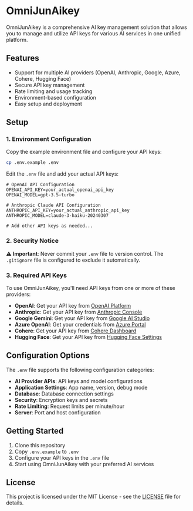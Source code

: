# OmniJunAikey

OmniJunAikey is a comprehensive AI key management solution that allows you to manage and utilize API keys for various AI services in one unified platform.

## Features

- Support for multiple AI providers (OpenAI, Anthropic, Google, Azure, Cohere, Hugging Face)
- Secure API key management
- Rate limiting and usage tracking
- Environment-based configuration
- Easy setup and deployment

## Setup

### 1. Environment Configuration

Copy the example environment file and configure your API keys:

```bash
cp .env.example .env
```

Edit the `.env` file and add your actual API keys:

```env
# OpenAI API Configuration
OPENAI_API_KEY=your_actual_openai_api_key
OPENAI_MODEL=gpt-3.5-turbo

# Anthropic Claude API Configuration
ANTHROPIC_API_KEY=your_actual_anthropic_api_key
ANTHROPIC_MODEL=claude-3-haiku-20240307

# Add other API keys as needed...
```

### 2. Security Notice

⚠️ **Important**: Never commit your `.env` file to version control. The `.gitignore` file is configured to exclude it automatically.

### 3. Required API Keys

To use OmniJunAikey, you'll need API keys from one or more of these providers:

- **OpenAI**: Get your API key from [OpenAI Platform](https://platform.openai.com/api-keys)
- **Anthropic**: Get your API key from [Anthropic Console](https://console.anthropic.com/)
- **Google Gemini**: Get your API key from [Google AI Studio](https://makersuite.google.com/app/apikey)
- **Azure OpenAI**: Get your credentials from [Azure Portal](https://portal.azure.com/)
- **Cohere**: Get your API key from [Cohere Dashboard](https://dashboard.cohere.ai/)
- **Hugging Face**: Get your API key from [Hugging Face Settings](https://huggingface.co/settings/tokens)

## Configuration Options

The `.env` file supports the following configuration categories:

- **AI Provider APIs**: API keys and model configurations
- **Application Settings**: App name, version, debug mode
- **Database**: Database connection settings
- **Security**: Encryption keys and secrets
- **Rate Limiting**: Request limits per minute/hour
- **Server**: Port and host configuration

## Getting Started

1. Clone this repository
2. Copy `.env.example` to `.env`
3. Configure your API keys in the `.env` file
4. Start using OmniJunAikey with your preferred AI services

## License

This project is licensed under the MIT License - see the [LICENSE](LICENSE) file for details.
